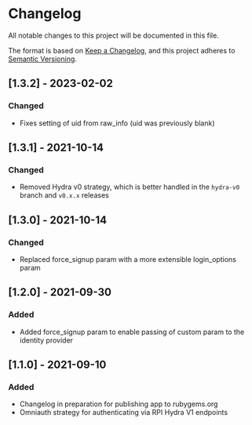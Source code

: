 # Changelog
All notable changes to this project will be documented in this file.

The format is based on [Keep a Changelog](https://keepachangelog.com/en/1.0.0/),
and this project adheres to [Semantic Versioning](https://semver.org/spec/v2.0.0.html).

## [1.3.2] - 2023-02-02
### Changed
- Fixes setting of uid from raw_info (uid was previously blank)

## [1.3.1] - 2021-10-14
### Changed
- Removed Hydra v0 strategy, which is better handled in the `hydra-v0` branch and `v0.x.x` releases

## [1.3.0] - 2021-10-14
### Changed
- Replaced force_signup param with a more extensible login_options param

## [1.2.0] - 2021-09-30
### Added
- Added force_signup param to enable passing of custom param to the identity provider

## [1.1.0] - 2021-09-10
### Added
- Changelog in preparation for publishing app to rubygems.org
- Omniauth strategy for authenticating via RPI Hydra V1 endpoints

